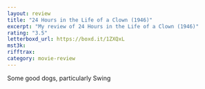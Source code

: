 ```yaml
---
layout: review
title: "24 Hours in the Life of a Clown (1946)"
excerpt: "My review of 24 Hours in the Life of a Clown (1946)"
rating: "3.5"
letterboxd_url: https://boxd.it/1ZXQxL
mst3k:
rifftrax:
category: movie-review
---
```


Some good dogs, particularly Swing
